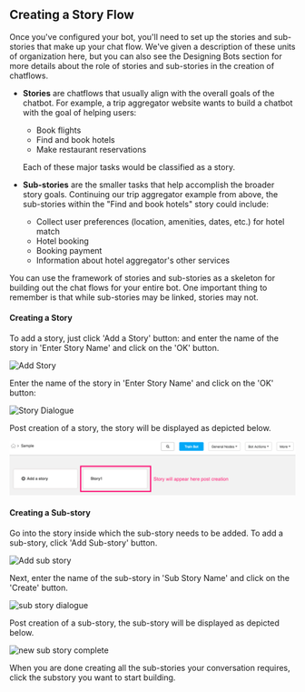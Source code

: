 ## Creating a Story Flow

Once you've configured your bot, you'll need to set up the stories and sub-stories that make up your chat flow. We've given a description of these units of organization here, but you can also see the Designing Bots section for more details about the role of stories and sub-stories in the creation of chatflows. 

- **Stories** are chatflows that usually align with the overall goals of the chatbot. For example, a trip aggregator website wants to build a chatbot with the goal of helping users: 

  - Book flights
  - Find and book hotels
  - Make restaurant reservations

  Each of these major tasks would be classified as a story.

- **Sub-stories** are the smaller tasks that help accomplish the broader story goals. Continuing our trip aggregator example from above, the sub-stories within the "Find and book hotels" story could include:

  - Collect user preferences (location, amenities, dates, etc.) for hotel match
  - Hotel booking
  - Booking payment
  - Information about hotel aggregator's other services

You can use the framework of stories and sub-stories as a skeleton for building out the chat flows for your entire bot. One important thing to remember is that while sub-stories may be linked, stories may not. 

#### Creating a Story

To add a story, just click 'Add a Story' button: and enter the name of the story in 'Enter Story Name' and click on the 'OK' button. 

![Add Story](add_story_button.png)

Enter the name of the story in 'Enter Story Name' and click on the 'OK' button:

![Story Dialogue](input_story_dialog.png)

Post creation of a story, the story will be displayed as depicted below. 

![New Story Complete](new_story_complete.png)

#### Creating a Sub-story

Go into the story inside which the sub-story needs to be added. To add a sub-story, click 'Add Sub-story' button. 

![Add sub story](add_sub_story_button.png)

 Next, enter the name of the sub-story in 'Sub Story Name' and click on the 'Create' button. 
 
![sub story dialogue](input_sub_story_dialog.png) 

Post creation of a sub-story, the sub-story will be displayed as depicted below. 

![new sub story complete](post_sub_story_creation.png) 

When you are done creating all the sub-stories your conversation requires, click the substory you want to start building. 
